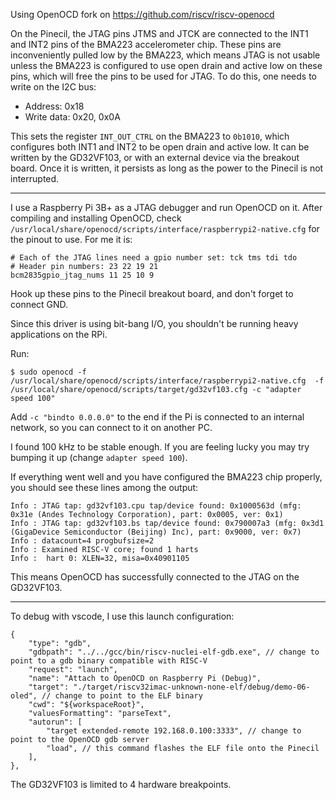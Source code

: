Using OpenOCD fork on https://github.com/riscv/riscv-openocd

On the Pinecil, the JTAG pins JTMS and JTCK are connected to the INT1 and INT2
pins of the BMA223 accelerometer chip. These pins are inconveniently pulled
low by the BMA223, which means JTAG is not usable unless the BMA223 is
configured to use open drain and active low on these pins, which will free the
pins to be used for JTAG. To do this, one needs to write on the I2C bus:

- Address: 0x18
- Write data: 0x20, 0x0A

This sets the register `INT_OUT_CTRL` on the BMA223 to `0b1010`, which
configures both INT1 and INT2 to be open drain and active low. It can be
written by the GD32VF103, or with an external device via the breakout board.
Once it is written, it persists as long as the power to the Pinecil is not
interrupted.

---

I use a Raspberry Pi 3B+ as a JTAG debugger and run OpenOCD on it. After
compiling and installing OpenOCD, check
`/usr/local/share/openocd/scripts/interface/raspberrypi2-native.cfg` for the
pinout to use. For me it is:

```
# Each of the JTAG lines need a gpio number set: tck tms tdi tdo
# Header pin numbers: 23 22 19 21
bcm2835gpio_jtag_nums 11 25 10 9
```

Hook up these pins to the Pinecil breakout board, and don't forget to connect
GND.

Since this driver is using bit-bang I/O, you shouldn't be running heavy
applications on the RPi.

Run:

```
$ sudo openocd -f /usr/local/share/openocd/scripts/interface/raspberrypi2-native.cfg  -f /usr/local/share/openocd/scripts/target/gd32vf103.cfg -c "adapter speed 100"
```

Add `-c "bindto 0.0.0.0"` to the end if the Pi is connected to an internal
network, so you can connect to it on another PC.

I found 100 kHz to be stable enough. If you are feeling lucky you may try
bumping it up (change `adapter speed 100`).

If everything went well and you have configured the BMA223 chip properly, you
should see these lines among the output:

```
Info : JTAG tap: gd32vf103.cpu tap/device found: 0x1000563d (mfg: 0x31e (Andes Technology Corporation), part: 0x0005, ver: 0x1)
Info : JTAG tap: gd32vf103.bs tap/device found: 0x790007a3 (mfg: 0x3d1 (GigaDevice Semiconductor (Beijing) Inc), part: 0x9000, ver: 0x7)
Info : datacount=4 progbufsize=2
Info : Examined RISC-V core; found 1 harts
Info :  hart 0: XLEN=32, misa=0x40901105
```

This means OpenOCD has successfully connected to the JTAG on the GD32VF103.

---

To debug with vscode, I use this launch configuration:

```jsonc
{
    "type": "gdb",
    "gdbpath": "../../gcc/bin/riscv-nuclei-elf-gdb.exe", // change to point to a gdb binary compatible with RISC-V
    "request": "launch",
    "name": "Attach to OpenOCD on Raspberry Pi (Debug)",
    "target": "./target/riscv32imac-unknown-none-elf/debug/demo-06-oled", // change to point to the ELF binary
    "cwd": "${workspaceRoot}",
    "valuesFormatting": "parseText",
    "autorun": [
        "target extended-remote 192.168.0.100:3333", // change to point to the OpenOCD gdb server
        "load", // this command flashes the ELF file onto the Pinecil
    ],
},
```

The GD32VF103 is limited to 4 hardware breakpoints.
